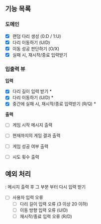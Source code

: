 ## 기능 목록

### 도메인
- [x] 랜덤 다리 생성 (0:D / 1:U)
- [x] 다리 이동하기 (U/D)
- [x] 이동 성공 판단하기 (O/X)
- [x] 실패 시, 재시작/종료 입력받기

### 입출력 뷰
**입력**
- [x] 다리 길이 입력 받기 *
- [x] 다리 이동하기 (U/D) * 
- [x] 중간에 실패 시, 재시작/종료 입력받기 (R/Q) *

**출력**
- [ ] 게임 시작 메시지 출력
- [ ] 현재까지의 게임 결과 출력
- [ ] 게임 성공 여부  출력
- [ ] 시도 횟수 출력


## 예외 처리
: 메시지 출력 후 그 부분 부터 다시 입력 받기
- [ ] 사용자 입력 오류
  - [ ] 다리 길이 입력 오류 (3 이상 20 이하)
  - [ ] 이동 방향 입력 오류 (U/D)
  - [ ] 재시작/종료 입력 오류 (R/D)
